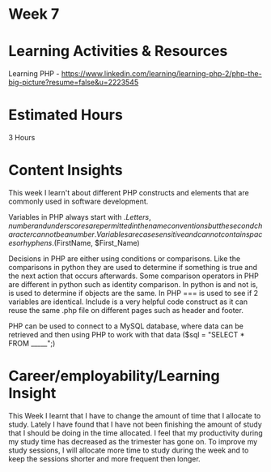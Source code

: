 # Week 7



# Learning Activities & Resources

Learning PHP - https://www.linkedin.com/learning/learning-php-2/php-the-big-picture?resume=false&u=2223545

# Estimated Hours
3 Hours 



# Content Insights
This week I learn't about different PHP constructs and elements that are commonly used in software development. 

Variables in PHP always start with $. Letters, number and underscores are permitted in the name conventions but the second character can not be a number. Variables are case sensitive and can not contain spaces or hyphens. ($FirstName, $First_Name)

Decisions in PHP are either using conditions or comparisons. Like the comparisons in python they are used to determine if something is true and the next action that occurs afterwards. Some comparison operators in PHP are different in python such as identity comparison. In python is and not is, is used to determine if objects are the same. In PHP === is used to see if 2 variables are identical. Include is a very helpful code construct as it can reuse the same .php file on different pages such as header and footer.

PHP  can be used to connect to a MySQL database, where data can be retrieved and then using PHP to work with that data  ($sql = "SELECT * FROM _____";)





# Career/employability/Learning Insight

This Week I learnt that I have to change the amount of time that I allocate to study. Lately I have found that I have not been finishing the amount of study that I should be doing in the time allocated. I feel that my productivity during my study time has decreased as the trimester has gone on. To improve my study sessions, I will allocate more time to study during the week and to keep the sessions shorter and more frequent then longer.



